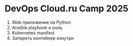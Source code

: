 # DevOps Cloud.ru Camp 2025

1. Web приложение на Python
2. Ansible playbook и роль
3. Kubernetes manifest
4. Запереть контейнер изнутри
